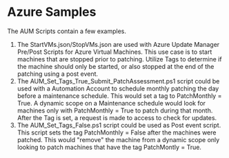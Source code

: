 # Azure Samples
The AUM Scripts contain a few examples.
1. The StartVMs.json/StopVMs.json are used with Azure Update Manager Pre/Post Scripts for Azure Virtual Machines. This use case is to start machines that are stopped prior to patching. Utilize Tags to determine if the machine should only be started, or also stopped at the end of the patching using a post event.
2. The AUM_Set_Tags_True_Submit_PatchAssessment.ps1 script could be used with a Automation Account to schedule monthly patching the day before a maintenance schedule. This would set a tag to PatchMonthly = True. A dynamic scope on a Maintenance schedule would look for machines only with PatchMonthly = True to patch during that month. After the Tag is set, a request is made to access to check for updates.
3. The AUM_Set_Tags_False.ps1 script could be used as Post event script. This script sets the tag PatchMonthly = False after the machines were patched. This would "remove" the machine from a dynamic scope only looking to patch machines that have the tag PatchMontly = True. 
